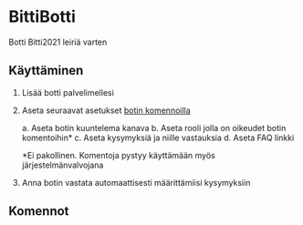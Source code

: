 # BittiBotti
Botti Bitti2021 leiriä varten

## Käyttäminen
1. Lisää botti palvelimellesi
2. Aseta seuraavat asetukset [botin komennoilla](https://github.com/vil-mu/bittibotti/blob/main/README.md#komennot)

    a. Aseta botin kuuntelema kanava
    b. Aseta rooli jolla on oikeudet botin komentoihin*
    c. Aseta kysymyksiä ja niille vastauksia
    d. Aseta FAQ linkki
    
    *Ei pakollinen. Komentoja pystyy käyttämään myös järjestelmänvalvojana
3. Anna botin vastata automaattisesti määrittämiisi kysymyksiin

## Komennot
